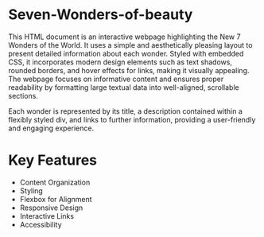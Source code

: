 # Seven-Wonders-of-beauty
This HTML document is an interactive webpage highlighting the New 7 Wonders of the World. It uses a simple and aesthetically pleasing layout to present detailed information about each wonder. Styled with embedded CSS, it incorporates modern design elements such as text shadows, rounded borders, and hover effects for links, making it visually appealing. The webpage focuses on informative content and ensures proper readability by formatting large textual data into well-aligned, scrollable sections.

Each wonder is represented by its title, a description contained within a flexibly styled div, and links to further information, providing a user-friendly and engaging experience.
# Key Features  

- Content Organization  
- Styling  
- Flexbox for Alignment  
- Responsive Design  
- Interactive Links  
- Accessibility  
